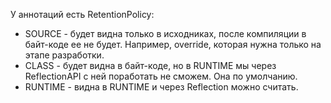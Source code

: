 У аннотаций есть RetentionPolicy:
- SOURCE - будет видна только в исходниках, после компиляции в байт-коде ее не будет. Например, override, которая нужна только на этапе разработки.
- CLASS - будет видна в байт-коде, но в RUNTIME мы через ReflectionAPI с ней поработать не сможем. Она по умолчанию.
- RUNTIME - видна в RUNTIME и через Reflection можно считать.